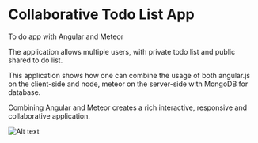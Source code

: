 # Collaborative Todo List App
To do app with Angular and Meteor

The application allows multiple users, with private todo list and public shared to do list.

This application shows how one can combine the usage of both angular.js on the client-side 
and node, meteor on the server-side with MongoDB for database.

Combining Angular and Meteor creates a rich interactive, responsive and collaborative application.

![Alt text](https://cloud.githubusercontent.com/assets/13487454/11828257/ce9bdf1e-a358-11e5-96ec-75db5d0ff9a8.png)



